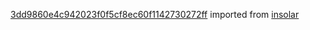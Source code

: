 [3dd9860e4c942023f0f5cf8ec60f1142730272ff](https://github.com/insolar/insolar/commit/3dd9860e4c942023f0f5cf8ec60f1142730272ff) imported from [insolar](https://github.com/insolar/insolar)

